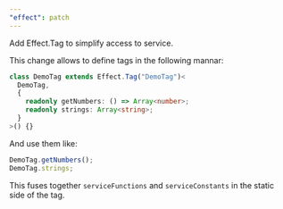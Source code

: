 ```yaml
---
"effect": patch
---
```


Add Effect.Tag to simplify access to service.

This change allows to define tags in the following mannar:

```ts
class DemoTag extends Effect.Tag("DemoTag")<
  DemoTag,
  {
    readonly getNumbers: () => Array<number>;
    readonly strings: Array<string>;
  }
>() {}
```

And use them like:

```ts
DemoTag.getNumbers();
DemoTag.strings;
```

This fuses together `serviceFunctions` and `serviceConstants` in the static side of the tag.
